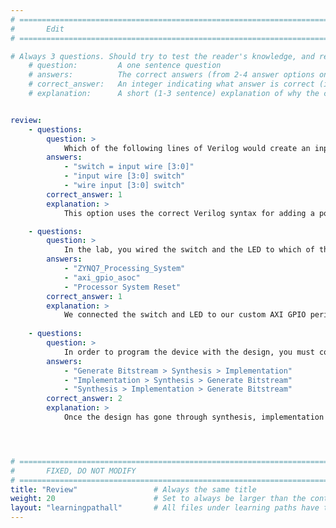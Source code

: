 ```yaml
---
# ================================================================================
#       Edit
# ================================================================================

# Always 3 questions. Should try to test the reader's knowledge, and reinforce the key points you want them to remember.
    # question:         A one sentence question
    # answers:          The correct answers (from 2-4 answer options only). Should be surrounded by quotes.
    # correct_answer:   An integer indicating what answer is correct (index starts from 0)
    # explanation:      A short (1-3 sentence) explanation of why the correct answer is correct. Can add aditional context if desired


review:
    - questions:
        question: >
            Which of the following lines of Verilog would create an input wire named 'switch'?
        answers:
            - "switch = input wire [3:0]"
            - "input wire [3:0] switch"
            - "wire input [3:0] switch"
        correct_answer: 1                     
        explanation: >
            This option uses the correct Verilog syntax for adding a port for an input switch. The first operation is incorrect as it in improper Verilog syntax to creating an input wire using the '=' operator. The last option is incorrect as the ordering of the keywords is not correct.

    - questions:
        question: >
            In the lab, you wired the switch and the LED to which of the following blocks?
        answers:
            - "ZYNQ7_Processing_System"
            - "axi_gpio_asoc"
            - "Processor System Reset"
        correct_answer: 1                     
        explanation: >
            We connected the switch and LED to our custom AXI GPIO peripheral. For the other two options, we did not connect the switch or LED ports to their corresponding blocks.
               
    - questions:
        question: >
            In order to program the device with the design, you must complete several steps in a certain order, choose the correct option.
        answers:
            - "Generate Bitstream > Synthesis > Implementation"
            - "Implementation > Synthesis > Generate Bitstream"
            - "Synthesis > Implementation > Generate Bitstream"
        correct_answer: 2                     
        explanation: >
            Once the design has gone through synthesis, implementation and then had a bitstream generated, it can be deployed to an FPGA device. The others are in the wrong order - if you followed them, the generated bitstream would not be correct and the program deployed to the device may not act as expected.




# ================================================================================
#       FIXED, DO NOT MODIFY
# ================================================================================
title: "Review"                 # Always the same title
weight: 20                      # Set to always be larger than the content in this path
layout: "learningpathall"       # All files under learning paths have this same wrapper
---
```

